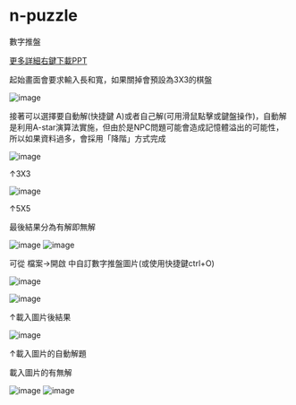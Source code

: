 # n-puzzle
數字推盤

[更多詳細右鍵下載PPT](https://github.com/jimmy801/n-puzzle/blob/master/Read%20me%20PPT/N-Puzzle%20PPT.pptx)

起始畫面會要求輸入長和寬，如果關掉會預設為3X3的棋盤

![image](https://github.com/jimmy801/n-puzzle/blob/master/Screenshot/00.png)

接著可以選擇要自動解(快捷鍵 A)或者自己解(可用滑鼠點擊或鍵盤操作)，自動解是利用A-star演算法實施，但由於是NPC問題可能會造成記憶體溢出的可能性，所以如果資料過多，會採用「降階」方式完成

![image](https://github.com/jimmy801/n-puzzle/blob/master/Screenshot/01-1.gif)

↑3X3

![image](https://github.com/jimmy801/n-puzzle/blob/master/Screenshot/01-2.gif)

↑5X5

最後結果分為有解即無解

![image](https://github.com/jimmy801/n-puzzle/blob/master/Screenshot/Solved.png)
![image](https://github.com/jimmy801/n-puzzle/blob/master/Screenshot/No%20Solution.png)

可從 檔案->開啟 中自訂數字推盤圖片(或使用快捷鍵ctrl+O)

![image](https://github.com/jimmy801/n-puzzle/blob/master/Screenshot/02.jpg)


![image](https://github.com/jimmy801/n-puzzle/blob/master/Screenshot/03.png)

↑載入圖片後結果

![image](https://github.com/jimmy801/n-puzzle/blob/master/Screenshot/image%20auto%20solved.gif)

↑載入圖片的自動解題

載入圖片的有無解

![image](https://github.com/jimmy801/n-puzzle/blob/master/Screenshot/Image%20Solved.jpg)
![image](https://github.com/jimmy801/n-puzzle/blob/master/Screenshot/Image%20No%20Solution.jpg)
